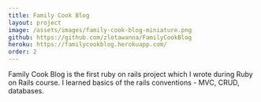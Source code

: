 ```yaml
---
title: Family Cook Blog
layout: project
image: /assets/images/family-cook-blog-miniature.png
github: https://github.com/zlotawanna/FamilyCookBlog
heroku: https://familycookblog.herokuapp.com/
order: 2
---
```

Family Cook Blog is the first ruby on rails project which I wrote during Ruby on Rails course.
I learned basics of the rails conventions - MVC, CRUD, databases.
